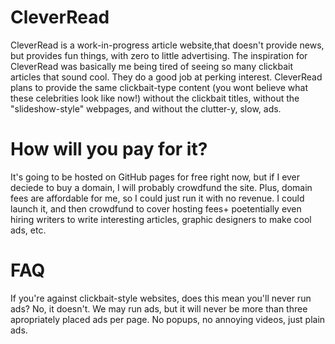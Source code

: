 # CleverRead
CleverRead is a work-in-progress article website,that doesn't provide news, but provides fun things, with zero to little advertising.
The inspiration for CleverRead was basically me being tired of seeing so many clickbait articles that sound cool. They do a good job at perking interest.
CleverRead plans to provide the same clickbait-type content (you wont believe what these celebrities look like now!) without the clickbait titles, without the "slideshow-style" webpages, and without the clutter-y, slow, ads.

# How will you pay for it?
It's going to be hosted on GitHub pages for free right now, but if I ever deciede to buy a domain, I will probably crowdfund the site. Plus, domain fees are affordable for me, so I could just run it with no revenue. I could launch it, and then crowdfund to cover hosting fees+ poetentially even hiring writers to write interesting articles, graphic designers to make cool ads, etc.

# FAQ
If you're against clickbait-style websites, does this mean you'll never run ads?
No, it doesn't. We may run ads, but it will never be more than three apropriately placed ads per page. No popups, no annoying videos, just plain ads.
